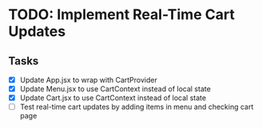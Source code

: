 # TODO: Implement Real-Time Cart Updates

## Tasks
- [x] Update App.jsx to wrap with CartProvider
- [x] Update Menu.jsx to use CartContext instead of local state
- [x] Update Cart.jsx to use CartContext instead of local state
- [ ] Test real-time cart updates by adding items in menu and checking cart page
